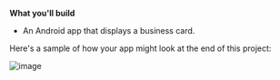 **What you'll build**

- An Android app that displays a business card.

Here's a sample of how your app might look at the end of this project:

![image](https://github.com/user-attachments/assets/8febdf54-80c0-4468-9bd3-d597d97ee12d)
